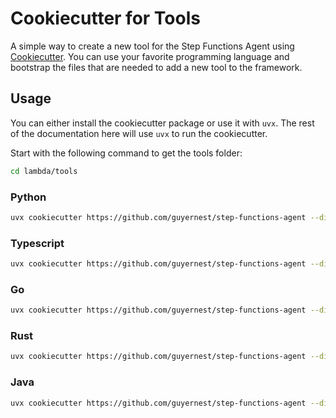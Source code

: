# Cookiecutter for Tools

A simple way to create a new tool for the Step Functions Agent using [Cookiecutter](https://cookiecutter.readthedocs.io/en/latest/). You can use your favorite programming language and bootstrap the files that are needed to add a new tool to the framework.

## Usage

You can either install the cookiecutter package or use it with `uvx`. The rest of the documentation here will use `uvx` to run the cookiecutter.

Start with the following command to get the tools folder:

```bash
cd lambda/tools
```

### Python

```bash
uvx cookiecutter https://github.com/guyernest/step-functions-agent --directory="lambda/cookiecutter/tools/python"
```

### Typescript

```bash
uvx cookiecutter https://github.com/guyernest/step-functions-agent --directory="lambda/cookiecutter/tools/typescript"
```

### Go

```bash
uvx cookiecutter https://github.com/guyernest/step-functions-agent --directory="lambda/cookiecutter/tools/go"
```

### Rust

```bash
uvx cookiecutter https://github.com/guyernest/step-functions-agent --directory="lambda/cookiecutter/tools/rust"
```

### Java

```bash
uvx cookiecutter https://github.com/guyernest/step-functions-agent --directory="lambda/cookiecutter/tools/java"
```
